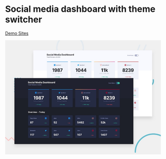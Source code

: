 # Social media dashboard with theme switcher

[Demo Sites](https://yudi7ll.github.io/social-media-dashboard/)

![desktop-preview](./design/desktop-preview.jpg)
